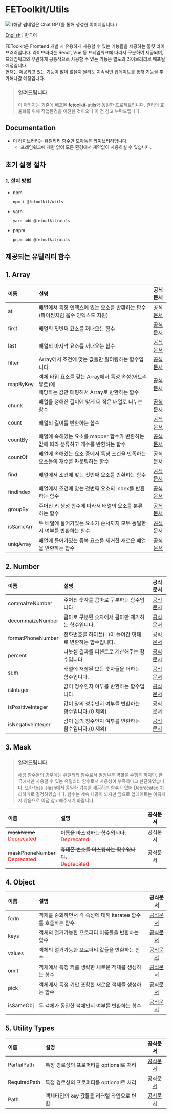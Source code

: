 # FEToolkit/Utils

![](https://fejumvuajiwc28287693.gcdn.ntruss.com/fetoolkit/fetoolkit_thumbnail.png)
(해당 썸네일은 Chat GPT를 통해 생성한 이미지입니다.)

[English](https://github.com/minwoo129/fetoolkit/tree/master/packages/utils/README.md) | 한국어

FEToolkit은 Frontend 개발 시 유용하게 사용할 수 있는 기능들을 제공하는 툴킷 라이브러리입니다. 라이브러리는 React, Vue 등 프레임워크에 따라서 구분하여 제공되며, 프레임워크와 무관하게 공통적으로 사용할 수 있는 기능은 별도의 라이브러리로 배포될 예정입니다.  
현재는 제공되고 있는 기능이 많이 없을지 몰라도 지속적인 업데이트를 통해 기능을 추가해나갈 예정입니다.

> ### 알려드립니다
>
> 이 패키지는 기존에 배포된 [fetoolkit-utils](https://github.com/minwoo129/fetoolkit-utils)와 동일한 프로젝트입니다. 관리의 효율화를 위해 작업환경을 이전한 것이오니 이 점 참고 부탁드립니다.

## Documentation

- 이 라이브러리는 유틸리티 함수만 모아놓은 라이브러리입니다.
  - 프레임워크에 제한 없이 모든 환경에서 제약없이 사용하실 수 있습니다.

## 초기 설정 절차

### 1. 설치 방법

- npm
  ```
  npm i @fetoolkit/utils
  ```
- yarn
  ```
  yarn add @fetoolkit/utils
  ```
- pnpm
  ```
  pnpm add @fetoolkit/utils
  ```

## 제공되는 유틸리티 함수

## 1. Array

| 이름      | 설명                                                                                                     |                 공식문서                 |
| :-------- | :------------------------------------------------------------------------------------------------------- | :--------------------------------------: |
| at        | 배열에서 특정 인덱스에 있는 요소를 반환하는 함수<br> (파이썬처럼 음수 인덱스도 지원)                     |    [공식문서](./docs/ko/array_at.md)     |
| first     | 배열의 첫번째 요소를 꺼내오는 함수                                                                       |   [공식문서](./docs/ko/array_first.md)   |
| last      | 배열의 마지막 요소를 꺼내오는 함수                                                                       |   [공식문서](./docs/ko/array_last.md)    |
| filter    | Array에서 조건에 맞는 값들만 필터링하는 함수입니다.                                                      |  [공식문서](./docs/ko/array_filter.md)   |
| mapByKey  | 객체 타입 요소를 갖는 Array에서 특정 속성(어트리뷰트)에 <br>해당하는 값만 매핑해서 Array로 반환하는 함수 | [공식문서](./docs/ko/array_mapbykey.md)  |
| chunk     | 배열을 정해진 길이에 맞게 더 작은 배열로 나누는 함수                                                     |   [공식문서](./docs/ko/array_chunk.md)   |
| count     | 배열의 길이를 반환하는 함수                                                                              |   [공식문서](./docs/ko/array_count.md)   |
| countBy   | 배열에 속해있는 요소를 mapper 함수가 반환하는 값에 따라 분류하고 개수를 반환하는 함수                    |  [공식문서](./docs/ko/array_countby.md)  |
| countOf   | 배열에 속해있는 요소 중에서 특정 조건을 만족하는 요소들의 개수를 카운팅하는 함수                         |  [공식문서](./docs/ko/array_countof.md)  |
| find      | 배열에서 조건에 맞는 첫번째 요소를 반환하는 함수                                                         |   [공식문서](./docs/ko/array_find.md)    |
| findIndex | 배열에서 조건에 맞는 첫번째 요소의 index를 반환하는 함수                                                 | [공식문서](./docs/ko/array_findindex.md) |
| groupBy   | 주어진 키 생성 함수에 따라서 배열의 요소를 분류하는 함수                                                 |  [공식문서](./docs/ko/array_groupby.md)  |
| isSameArr | 두 배열에 들어가있는 요소가 순서까지 모두 동일한지 여부를 반환하는 함수                                  | [공식문서](./docs/ko/array_issamearr.md) |
| uniqArray | 배열에 들어가있는 중복 요소를 제거한 새로운 배열을 반환하는 함수                                         | [공식문서](./docs/ko/array_uniqarray.md) |

## 2. Number

| 이름              | 설명                                                      |                     공식문서                      |
| :---------------- | :-------------------------------------------------------- | :-----------------------------------------------: |
| commaizeNumber    | 주어진 숫자를 콤마로 구분하는 함수입니다.                 |  [공식문서](./docs/ko/number_commaizenumber.md)   |
| decommaizeNumber  | 콤마로 구분된 숫자에서 콤마만 제거하는 함수입니다.        | [공식문서](./docs/ko/number_decommaizenumber.md)  |
| formatPhoneNumber | 전화번호를 하이픈(-)이 들어간 형태로 변환하는 함수입니다. | [공식문서](./docs/ko/number_formatphonenumber.md) |
| percent           | 나눗셈 결과를 퍼센트로 계산해주는 함수입니다.             |      [공식문서](./docs/ko/number_percent.md)      |
| sum               | 배열에 저장된 모든 숫자들을 더하는 함수입니다.            |        [공식문서](./docs/ko/number_sum.md)        |
| isInteger         | 값이 정수인지 여부를 반환하는 함수입니다.                 |     [공식문서](./docs/ko/number_isinteger.md)     |
| isPositiveInteger | 값이 양의 정수인지 여부를 반환하는 함수입니다.(0 제외)    | [공식문서](./docs/ko/number_ispositiveinteger.md) |
| isNegativeInteger | 값이 음의 정수인지 여부를 반환하는 함수입니다.(0 제외)    | [공식문서](./docs/ko/number_isnegativeinteger.md) |

## 3. Mask

> ### 알려드립니다.
>
> 해당 함수들의 경우에는 유틸리티 함수로서 일정부분 역할을 수행은 하지만, 한국에서만 사용할 수 있는 유틸리티 함수로서 사용성이 부족하다고 판단하였습니다. 또한 toss-slash에서 동일한 기능을 제공하는 함수가 있어 Deprecated 처리하기로 결정하였습니다. 함수는 계속 제공이 되지만 앞으로 업데이트는 이뤄지지 않음으로 이점 참고해주시기 바랍니다.

| 이름                                                              | 설명                                                                                   | 공식문서 |
| :---------------------------------------------------------------- | :------------------------------------------------------------------------------------- | :------: |
| ~~maskName~~<br><span style="color: red">Deprecated</span>        | ~~이름을 마스킹하는 함수입니다.~~<br><span style="color: red">Deprecated</span>        | 공식문서 |
| ~~maskPhoneNumber~~<br><span style="color: red">Deprecated</span> | ~~휴대폰 번호를 마스킹하는 함수입니다.~~<br><span style="color: red">Deprecated</span> | 공식문서 |

## 4. Object

| 이름      | 설명                                                           |                 공식문서                  |
| :-------- | :------------------------------------------------------------- | :---------------------------------------: |
| forIn     | 객체를 순회하면서 각 속성에 대해 iteratee 함수를 호출하는 함수 |   [공식문서](./docs/ko/object_forin.md)   |
| keys      | 객체의 열거가능한 프로퍼티 이름들을 반환하는 함수              |   [공식문서](./docs/ko/object_keys.md)    |
| values    | 객체의 열거가능한 프로퍼티 값들을 반환하는 함수                |  [공식문서](./docs/ko/object_values.md)   |
| omit      | 객체에서 특정 키를 생략한 새로운 객체를 생성하는 함수          |   [공식문서](./docs/ko/object_omit.md)    |
| pick      | 객체에서 특정 키만 포함한 새로운 객체를 생성하는 함수          |   [공식문서](./docs/ko/object_pick.md)    |
| isSameObj | 두 객체가 동일한 객체인지 여부를 반환하는 함수                 | [공식문서](./docs/ko/object_issameobj.md) |

## 5. Utility Types

| 이름         | 설명                                       |                 공식문서                  |
| :----------- | :----------------------------------------- | :---------------------------------------: |
| PartialPath  | 특정 경로상의 프로퍼티를 optional로 처리   | [공식문서](./docs/ko/type_partialpath.md) |
| RequiredPath | 특정 경로상의 프로퍼티를 optional로 처리   |          [공식문서](./docs/ko/)           |
| Path         | 객체타입의 key 값들을 리터럴 타입으로 변환 |          [공식문서](./docs/ko/)           |
